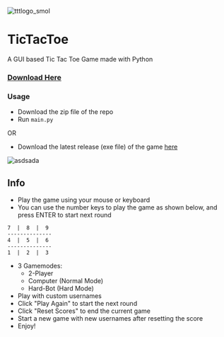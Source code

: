 ![tttlogo_smol](https://user-images.githubusercontent.com/68178267/202846969-128934aa-0bd8-4cb0-8c89-78465cd554cb.png)
# TicTacToe
A GUI based Tic Tac Toe Game made with Python
### [Download Here](https://github.com/AbhiK002/tic-tac-toe/releases/latest)

### Usage
- Download the zip file of the repo
- Run `main.py`

OR
- Download the latest release (exe file) of the game [here](https://github.com/AbhiK002/tic-tac-toe/releases/latest)

![asdsada](https://user-images.githubusercontent.com/68178267/209412931-91efe397-d4f9-41ee-8819-78511aeeaab2.png)


## Info
- Play the game using your mouse or keyboard
- You can use the number keys to play the game as shown below, and press ENTER to start next round
```
7  |  8  |  9
--------------
4  |  5  |  6
--------------
1  |  2  |  3
```
- 3 Gamemodes:
  - 2-Player
  - Computer (Normal Mode)
  - Hard-Bot (Hard Mode)
- Play with custom usernames
- Click "Play Again" to start the next round
- Click "Reset Scores" to end the current game
- Start a new game with new usernames after resetting the score
- Enjoy!
